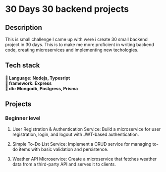 # 30 Days 30 backend projects

## Description

This is small challenge I came up with were i create 30 small backend project in 30 days. This is to make me more proficient in writing backend code, creating microservices and implementing new techologies.

## Tech stack

<h4 align="left">🚀 Language: Nodejs, Typesript<br>🚀 framework: Express<br>🚀 db: Mongodb, Postgress, Prisma</h4>

## Projects

### Beginner level

1. User Registration & Authentication Service:
   Build a microservice for user registration, login, and logout with JWT-based authentication.

2. Simple To-Do List Service:
   Implement a CRUD service for managing to-do items with basic validation and persistence.

3. Weather API Microservice:
   Create a microservice that fetches weather data from a third-party API and serves it to clients.
